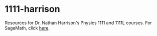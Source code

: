 # 1111-harrison
Resources for Dr. Nathan Harrison's Physics 1111 and 1111L courses.
For SageMath, click [here](https://ungphysics.github.io/1111-harrison/).
